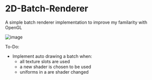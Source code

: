 # 2D-Batch-Renderer
A simple batch renderer implementation to improve my familarity with OpenGL

![image](https://user-images.githubusercontent.com/57671477/207895069-f9ba330d-4c0d-4dec-8660-4b99eda532cf.png)

To-Do: 
- Implement auto drawing a batch when:
  - all texture slots are used
  - a new shader is chosen to be used
  - uniforms in a are shader changed
